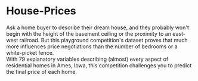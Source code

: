 # House-Prices
Ask a home buyer to describe their dream house, and they probably won't begin with the height of the basement ceiling or the proximity to an east-west railroad. But this playground competition's dataset proves that much more influences price negotiations than the number of bedrooms or a white-picket fence.  
With 79 explanatory variables describing (almost) every aspect of residential homes in Ames, Iowa, this competition challenges you to predict the final price of each home.
